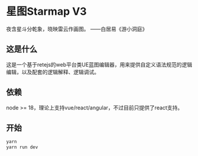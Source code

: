 # 星图Starmap V3
夜含星斗分乾象，晓映雷云作画图。  ——白居易《游小洞庭》

## 这是什么
这是一个基于retejs的web平台类UE蓝图编辑器，用来提供自定义语法规范的逻辑编辑，以及配套的逻辑解释、逻辑调试。

## 依赖
node >= 18，理论上支持vue/react/angular，不过目前只提供了react支持。

## 开始
```sh
yarn
yarn run dev
```